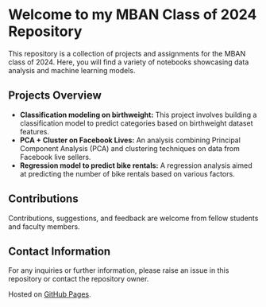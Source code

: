 <html>
<body>
<h1>Welcome to my MBAN Class of 2024 Repository</h1>
<p>This repository is a collection of projects and assignments for the MBAN class of 2024. Here, you will find a variety of notebooks showcasing data analysis and machine learning models.</p>

<h2>Projects Overview</h2>
<ul>
  <li><strong>Classification modeling on birthweight:</strong> This project involves building a classification model to predict categories based on birthweight dataset features.</li>
  <li><strong>PCA + Cluster on Facebook Lives:</strong> An analysis combining Principal Component Analysis (PCA) and clustering techniques on data from Facebook live sellers.</li>
  <li><strong>Regression model to predict bike rentals:</strong> A regression analysis aimed at predicting the number of bike rentals based on various factors.</li>
</ul>

<h2>Contributions</h2>
<p>Contributions, suggestions, and feedback are welcome from fellow students and faculty members.</p>

<h2>Contact Information</h2>
<p>For any inquiries or further information, please raise an issue in this repository or contact the repository owner.</p>

<footer>
  <p>Hosted on <a href="https://github.com/fequinta">GitHub Pages</a>.</p>
</footer>
</body>
</html>

